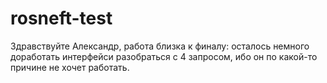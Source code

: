 # rosneft-test
Здравствуйте Александр, работа близка к финалу: осталось немного доработать интерфейси разобраться с 4 запросом, ибо он по какой-то причине не хочет работать.
